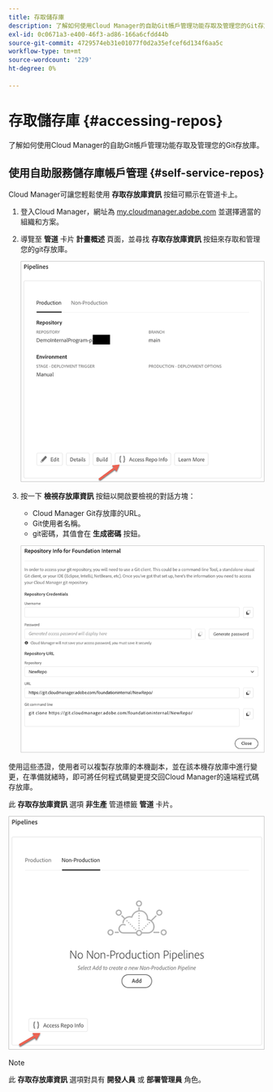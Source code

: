 ```yaml
---
title: 存取儲存庫
description: 了解如何使用Cloud Manager的自助Git帳戶管理功能存取及管理您的Git存放庫。
exl-id: 0c0671a3-e400-46f3-ad86-166a6cfdd44b
source-git-commit: 4729574eb31e01077f0d2a35efcef6d134f6aa5c
workflow-type: tm+mt
source-wordcount: '229'
ht-degree: 0%

---
```


# 存取儲存庫 {#accessing-repos}

了解如何使用Cloud Manager的自助Git帳戶管理功能存取及管理您的Git存放庫。

## 使用自助服務儲存庫帳戶管理 {#self-service-repos}

Cloud Manager可讓您輕鬆使用 **存取存放庫資訊** 按鈕可顯示在管道卡上。

1. 登入Cloud Manager，網址為 [my.cloudmanager.adobe.com](https://my.cloudmanager.adobe.com/) 並選擇適當的組織和方案。

1. 導覽至 **管道** 卡片 **計畫概述** 頁面，並尋找 **存取存放庫資訊** 按鈕來存取和管理您的git存放庫。

   ![「環境」卡上的「存取存放庫資訊」按鈕](/help/implementing/cloud-manager/assets/repos/access-repo1.png)

1. 按一下 **檢視存放庫資訊** 按鈕以開啟要檢視的對話方塊：

   * Cloud Manager Git存放庫的URL。
   * Git使用者名稱。
   * git密碼，其值會在 **生成密碼** 按鈕。

   ![](/help/implementing/cloud-manager/assets/repos/access-repo-create.png)

使用這些憑證，使用者可以複製存放庫的本機副本，並在該本機存放庫中進行變更，在準備就緒時，即可將任何程式碼變更提交回Cloud Manager的遠端程式碼存放庫。

此 **存取存放庫資訊** 選項 **非生產** 管道標籤 **管道** 卡片。

![在非生產索引標籤上存取存放庫資訊按鈕](/help/implementing/cloud-manager/assets/repos/access-repo-nonprod.png)

>[!NOTE]
>
>此 **存取存放庫資訊** 選項對具有 **開發人員** 或 **部署管理員** 角色。
